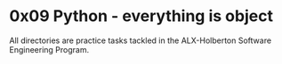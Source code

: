 <h1>0x09 Python - everything is object</h1>
<p>All directories are practice tasks tackled in the ALX-Holberton Software Engineering Program.</p>
